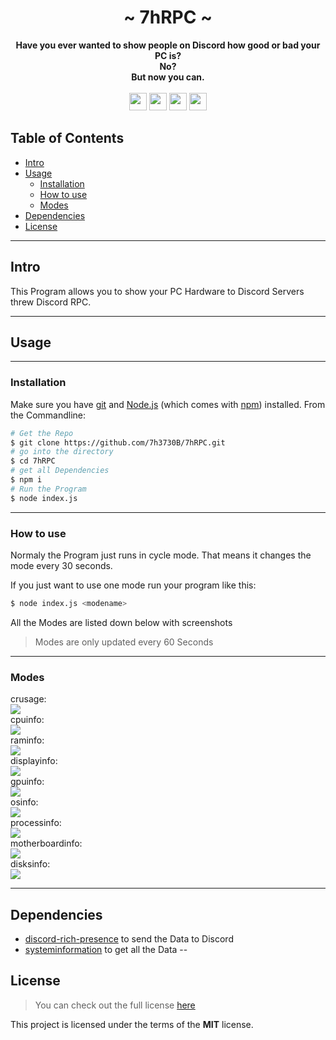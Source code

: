 <div align="center">
    <h1>~ 7hRPC ~</h1>
    <strong>
       Have you ever wanted to show people on Discord how good or bad your PC is? <br/>
        No?<br/>
        But now you can.
    </strong><br/><br/>
    <img height="28" src="https://img.shields.io/github/license/7h3730B/7hRPC?style=for-the-badge">
    <img height="28" src="https://img.shields.io/github/repo-size/7h3730B/7hRPC?style=for-the-badge">
    <img height="28" src="https://img.shields.io/github/stars/7h3730B/7hRPC?style=for-the-badge">
    <img height="28" src="https://forthebadge.com/images/badges/built-with-love.svg">

</div>  

## Table of Contents  

* [Intro](#intro) 
* [Usage](#usage) 
    * [Installation](#installaion)
    * [How to use](#howtouse)
    * [Modes](#modes)
* [Dependencies](#dependencies)  
* [License](#license)
---
## Intro
This Program allows you to show your PC Hardware to Discord Servers threw Discord RPC.

---
## Usage
---
### Installation
Make sure you have [git](https://git-scm.com/) and [Node.js](https://nodejs.org/en/download/) (which comes with [npm](http://npmjs.com/)) installed.
From the Commandline:
``` BASH
# Get the Repo
$ git clone https://github.com/7h3730B/7hRPC.git
# go into the directory
$ cd 7hRPC
# get all Dependencies
$ npm i
# Run the Program
$ node index.js
```
---
### How to use
Normaly the Program just runs in cycle mode. That means it changes the mode every 30 seconds.

If you just want to use one mode run your program like this:
``` BASH
$ node index.js <modename>
```
All the Modes are listed down below with screenshots
> Modes are only updated every 60 Seconds
---
### Modes
crusage:  
<img src="https://raw.github.com/7h3730B/7hRPC/master/images/crusage.png">  
cpuinfo:  
<img src="https://raw.github.com/7h3730B/7hRPC/master/images/cpuinfo.png">  
raminfo:  
<img src="https://raw.github.com/7h3730B/7hRPC/master/images/raminfo.png">  
displayinfo:  
<img src="https://raw.github.com/7h3730B/7hRPC/master/images/displayinfo.png">  
gpuinfo:  
<img src="https://raw.github.com/7h3730B/7hRPC/master/images/gpuinfo.png">  
osinfo:  
<img src="https://raw.github.com/7h3730B/7hRPC/master/images/osinfo.png">  
processinfo:  
<img src="https://raw.github.com/7h3730B/7hRPC/master/images/processinfo.png">  
motherboardinfo:  
<img src="https://raw.github.com/7h3730B/7hRPC/master/images/motherboardinfo.png">  
disksinfo:  
<img src="https://raw.github.com/7h3730B/7hRPC/master/images/disksinfo.png">  

---
## Dependencies
- [discord-rich-presence](https://www.npmjs.com/package/discord-rich-presence) to send the Data to Discord  
- [systeminformation](https://www.npmjs.com/package/systeminformation) to get all the Data
--
## License
> You can check out the full license [here](https://github.com/7h3730B/7hRPC/blob/master/LICENSE)   

This project is licensed under the terms of the **MIT** license.